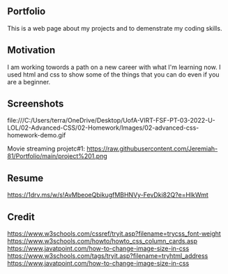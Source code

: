 ## Portfolio

This is a web page about my projects and to demenstrate my coding skills.

## Motivation

I am working towords a path on a new career with what I'm learning now. I used html and css to show some of the things that you can do even if you are a beginner.

## Screenshots

file:///C:/Users/terra/OneDrive/Desktop/UofA-VIRT-FSF-PT-03-2022-U-LOL/02-Advanced-CSS/02-Homework/Images/02-advanced-css-homework-demo.gif

Movie streaming projetc#1: https://raw.githubusercontent.com/Jeremiah-81/Portfolio/main/project%201.png

## Resume

https://1drv.ms/w/s!AvMbeoeQbikugfMBHNVy-FevDki82Q?e=HlkWmt

## Credit

https://www.w3schools.com/cssref/tryit.asp?filename=trycss_font-weight
https://www.w3schools.com/howto/howto_css_column_cards.asp
https://www.javatpoint.com/how-to-change-image-size-in-css
https://www.w3schools.com/tags/tryit.asp?filename=tryhtml_address
https://www.javatpoint.com/how-to-change-image-size-in-css

